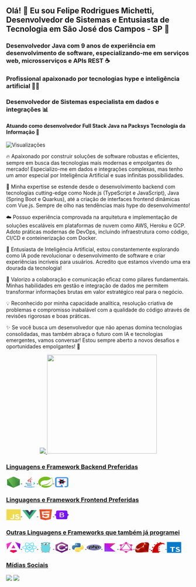 ## Olá! 👋 Eu sou Felipe Rodrigues Michetti, Desenvolvedor de Sistemas e Entusiasta de Tecnologia em São José dos Campos - SP 🚀
### Desenvolvedor Java com 9 anos de experiência em desenvolvimento de software, especializando-me em serviços web, microsserviços e APIs REST ☕
### Profissional apaixonado por tecnologias hype e inteligência artificial 🤖✨
### Desenvolvedor de Sistemas especialista em dados e integrações 📊
#### Atuando como desenvolvedor Full Stack Java na Packsys Tecnologia da Informação 💼

<p align="left"> <img src="https://komarev.com/ghpvc/?username=frmichetti&color=red" alt="Visualizações" /> </p>
<p>
🔥 Apaixonado por construir soluções de software robustas e eficientes, sempre em busca das tecnologias mais modernas e empolgantes do mercado! Especializo-me em dados e integrações complexas, mas tenho um amor especial por Inteligência Artificial e suas infinitas possibilidades.

🚀 Minha expertise se estende desde o desenvolvimento backend com tecnologias cutting-edge como Node.js (TypeScript e JavaScript), Java (Spring Boot e Quarkus), até a criação de interfaces frontend dinâmicas com Vue.js. Sempre de olho nas tendências mais hype do desenvolvimento!

☁️ Possuo experiência comprovada na arquitetura e implementação de soluções escaláveis em plataformas de nuvem como AWS, Heroku e GCP. Adoto práticas modernas de DevOps, incluindo infraestrutura como código, CI/CD e conteinerização com Docker.

🤖 Entusiasta de Inteligência Artificial, estou constantemente explorando como IA pode revolucionar o desenvolvimento de software e criar experiências incríveis para usuários. Acredito que estamos vivendo uma era dourada da tecnologia!

🤝 Valorizo a colaboração e comunicação eficaz como pilares fundamentais. Minhas habilidades em gestão e integração de dados me permitem transformar informações brutas em valor estratégico real para o negócio.

💡 Reconhecido por minha capacidade analítica, resolução criativa de problemas e compromisso inabalável com a qualidade do código através de revisões rigorosas e boas práticas.

✨ Se você busca um desenvolvedor que não apenas domina tecnologias consolidadas, mas também abraça o futuro com IA e tecnologias emergentes, vamos conversar! Estou sempre aberto a novos desafios e oportunidades empolgantes! 🎯
  
</p>
<div align="center">
  <a href="https://github.com/frmichetti">
  <img height="180em" src="https://github-readme-stats.vercel.app/api?username=frmichetti&show_icons=true&theme=dracula&include_all_commits=true&count_private=true"/>
  <img height="270em" width="300em" src="https://github-readme-stats.vercel.app/api/top-langs/?username=frmichetti&layout=compact&langs_count=30&theme=dracula&count_private=false"/>
</div>
  
### Linguagens e Framework Backend Preferidas  
<div style="display: inline_block">
  <img align="center" alt="NodeJs" height="30" width="40" src="https://raw.githubusercontent.com/devicons/devicon/master/icons/nodejs/nodejs-original.svg">  
  <img align="center" alt="Java" height="30" width="40" src="https://raw.githubusercontent.com/devicons/devicon/master/icons/java/java-original.svg"> 
  <img align="center" alt="Spring Boot" height="30" width="40" src="https://raw.githubusercontent.com/devicons/devicon/master/icons/spring/spring-original.svg">
  <img align="center" alt="Quarkus" height="30" width="40" src="https://raw.githubusercontent.com/devicons/devicon/master/icons/quarkus/quarkus-original.svg">

   
   
</div>

### Linguagens e Framework Frontend Preferidas  
<div style="display: inline_block">
  <img align="center" alt="Js" height="30" width="40" src="https://raw.githubusercontent.com/devicons/devicon/master/icons/javascript/javascript-plain.svg">
  <img align="center" alt="Vue" height="30" width="40" src="https://raw.githubusercontent.com/devicons/devicon/master/icons/vuejs/vuejs-original.svg">  
  <img align="center" alt="HTML" height="30" width="40" src="https://raw.githubusercontent.com/devicons/devicon/master/icons/html5/html5-original.svg">    
  <img align="center" alt="Bootstrap" height="30" width="40" src="https://raw.githubusercontent.com/devicons/devicon/master/icons/bootstrap/bootstrap-original.svg">
</div>

### Outras Linguagens e Frameworks que também já programei
<div style="display: inline_block">    
  <img align="center" alt="Angular" height="30" width="40" src="https://raw.githubusercontent.com/devicons/devicon/master/icons/angular/angular-original.svg">
  <img align="center" alt="React" height="30" width="40" src="https://raw.githubusercontent.com/devicons/devicon/master/icons/react/react-original.svg">  
  <img align="center" alt="Go" height="30" width="40" src="https://raw.githubusercontent.com/devicons/devicon/master/icons/go/go-original.svg">  
  <img align="center" alt="CSharp" height="30" width="40" src="https://raw.githubusercontent.com/devicons/devicon/master/icons/csharp/csharp-original.svg"> 
  <img align="center" alt="Python" height="30" width="40" src="https://raw.githubusercontent.com/devicons/devicon/master/icons/python/python-original.svg">  
  <img align="center" alt="Php" height="30" width="40" src="https://raw.githubusercontent.com/devicons/devicon/master/icons/php/php-original.svg">    
  <img align="center" alt="Kotlin" height="30" width="40" src="https://raw.githubusercontent.com/devicons/devicon/master/icons/kotlin/kotlin-original.svg">   
  <img align="center" alt="Graphql" height="30" width="40" src="https://raw.githubusercontent.com/devicons/devicon/master/icons/graphql/graphql-plain.svg">
  <img align="center" alt="Ruby" height="30" width="40" src="https://raw.githubusercontent.com/devicons/devicon/master/icons/ruby/ruby-original.svg">
  <img align="center" alt="Ruby on Rails" height="30" width="40" src="https://raw.githubusercontent.com/devicons/devicon/master/icons/rails/rails-plain.svg">
  <img align="center" alt="Ts" height="30" width="40" src="https://raw.githubusercontent.com/devicons/devicon/master/icons/typescript/typescript-plain.svg">    
</div>
  
### Mídias Sociais
 
<div> 
  <a href="https://www.youtube.com/@frmichetti" target="_blank"><img src="https://img.shields.io/badge/YouTube-FF0000?style=for-the-badge&logo=youtube&logoColor=white" target="_blank"></a>
  <!--<a href = "mailto:frmichetti@gmail.com"><img src="https://img.shields.io/badge/-Gmail-%23333?style=for-the-badge&logo=gmail&logoColor=white" target="_blank"></a>-->
  <a href="https://www.linkedin.com/in/frmichetti" target="_blank"><img src="https://img.shields.io/badge/-LinkedIn-%230077B5?style=for-the-badge&logo=linkedin&logoColor=white" target="_blank">
  </a> 

